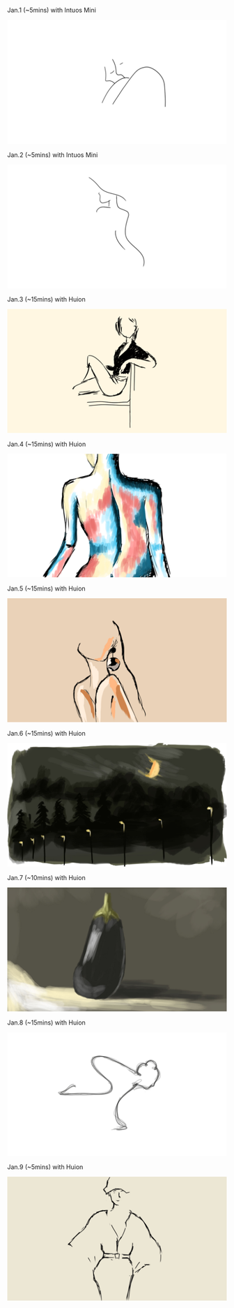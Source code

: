 Jan.1 (~5mins) with Intuos Mini

![Wedding](1.jpg)

Jan.2 (~5mins) with Intuos Mini

![Waiting](2.jpg)

Jan.3 (~15mins) with Huion 

![Girl](3.jpg)

Jan.4 (~15mins) with Huion

![Back](4.jpg)

Jan.5 (~15mins) with Huion

![Head](5.jpg)

Jan.6 (~15mins) with Huion

![Lamp](6.jpg)

Jan.7 (~10mins) with Huion

![Eggplant](7.jpg)

Jan.8 (~15mins) with Huion

![Blance](8.jpg)

Jan.9 (~5mins) with Huion

![Style](9.jpg)

